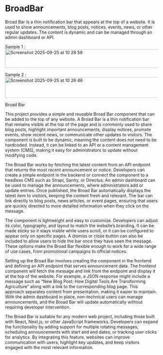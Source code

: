 # BroadBar
Broad Bar is a thin notification bar that appears at the top of a website. It is used to show announcements, blog posts, notices, events, news, or other regular updates. The content is dynamic and can be managed through an admin dashboard or API.

Sample 1 : <img width="666" height="61" alt="Screenshot 2025-09-25 at 10 28 59" src="https://github.com/user-attachments/assets/9261913f-8500-4347-b0ac-1d4584286d25" />

Sample 2 : <img width="1003" height="68" alt="Screenshot 2025-09-25 at 10 26 46" src="https://github.com/user-attachments/assets/53186d53-663b-444d-8acc-ec95fa44d69a" />

Broad Bar

This project provides a simple and reusable Broad Bar component that can be added to the top of any website. A Broad Bar is a thin notification bar that remains visible at the top of the page and is commonly used to share blog posts, highlight important announcements, display notices, promote events, show recent news, or communicate other updates to visitors. The component is built to be dynamic, meaning the content does not need to be hardcoded. Instead, it can be linked to an API or a content management system (CMS), making it easy for administrators to update without modifying code.


The Broad Bar works by fetching the latest content from an API endpoint that returns the most recent announcement or notice. Developers can create a simple endpoint in the backend or connect the component to a headless CMS such as Strapi, Sanity, or Directus. An admin dashboard can be used to manage the announcements, where administrators add or update entries. Once published, the Broad Bar automatically displays the latest item to visitors, keeping the content fresh and relevant. The bar can link directly to blog posts, news articles, or event pages, ensuring that users are quickly directed to more detailed information when they click on the message.

The component is lightweight and easy to customize. Developers can adjust its color, typography, and layout to match the website’s branding. It can be made sticky so it stays visible while users scroll, or it can be configured to appear only on specific pages. A dismiss or close button can also be included to allow users to hide the bar once they have seen the message. These options make the Broad Bar flexible enough to work for a wide range of use cases, from promotional campaigns to official notices.

Setting up the Broad Bar involves creating the component in the frontend and defining an API endpoint that serves announcement data. The frontend component will fetch the message and link from the endpoint and display it at the top of the website. For example, a JSON response might include a message such as “New Blog Post: How Digital Tools Are Transforming Agriculture” along with a link to the corresponding blog page. This approach separates content from presentation, making it easier to maintain. With the admin dashboard in place, non-technical users can manage announcements, and the Broad Bar will update automatically without requiring developer intervention.

The Broad Bar is suitable for any modern web project, including those built with React, Next.js, or other JavaScript frameworks. Developers can expand the functionality by adding support for multiple rotating messages, scheduling announcements with start and end dates, or tracking user clicks for analytics. By integrating this feature, websites can improve communication with users, highlight key updates, and keep visitors engaged with the most relevant information.

